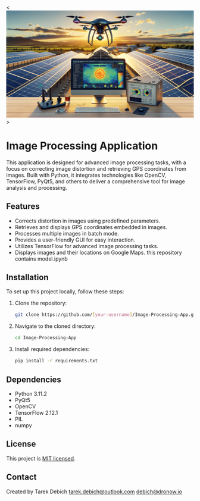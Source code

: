<![GUI1ff](file/ma1.png)>
# Image Processing Application

This application is designed for advanced image processing tasks, with a focus on correcting image distortion and retrieving GPS coordinates from images. Built with Python, it integrates technologies like OpenCV, TensorFlow, PyQt5, and others to deliver a comprehensive tool for image analysis and processing.

## Features
- Corrects distortion in images using predefined parameters.
- Retrieves and displays GPS coordinates embedded in images.
- Processes multiple images in batch mode.
- Provides a user-friendly GUI for easy interaction.
- Utilizes TensorFlow for advanced image processing tasks.
- Displays images and their locations on Google Maps.
this repository contains model.ipynb

## Installation

To set up this project locally, follow these steps:

1. Clone the repository:
   ```bash
   git clone https://github.com/[your-username]/Image-Processing-App.git
   ```
2. Navigate to the cloned directory:
   ```bash
   cd Image-Processing-App
   ```
3. Install required dependencies:
   ```bash
   pip install -r requirements.txt
   ```

## Dependencies

- Python  3.11.2
- PyQt5
- OpenCV
- TensorFlow  2.12.1
- PIL
- numpy


## License

This project is [MIT licensed](https://github.com/[your-username]/Image-Processing-App/blob/main/LICENSE).

## Contact

Created by Tarek Debich 
tarek.debich@outlook.com
debich@dronow.io
